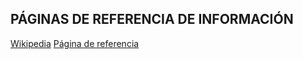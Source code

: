 ## PÁGINAS DE REFERENCIA DE INFORMACIÓN ##

[Wikipedia](https://es.wikipedia.org/wiki/Campeonato_mundial_de_f%C3%BAtbol_no_oficial#:~:text=Actualmente%20el%20t%C3%ADtulo%20masculino%20est%C3%A1,27%20de%20octubre%20de%202024.)
[Página de referencia](https://www.ufwc.co.uk/)
